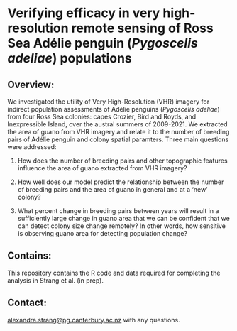 # Verifying efficacy in very high-resolution remote sensing of Ross Sea Adélie penguin (*Pygoscelis adeliae*) populations


## Overview:
We investigated the utility of Very High-Resolution (VHR) imagery for indirect population assessments of Adélie penguins (*Pygoscelis adeliae*) from four Ross Sea colonies: capes Crozier, Bird and Royds, and Inexpressible Island, over the austral summers of 2009-2021. We extracted the area of guano from VHR imagery and relate it to the number of breeding pairs of Adélie penguin and colony spatial paramters. 
 Three main questions were addressed: 

  1) How does the number of breeding pairs and other topographic features influence the area of guano extracted from VHR imagery?

  2) How well does our model predict the relationship between the number of breeding pairs and the area of guano in general and at a ‘new’ colony?

  3) What percent change in breeding pairs between years will result in a sufficiently large change in guano area that we can be confident that we can detect colony size change remotely? In other words, how sensitive is observing guano area for detecting population change?

## Contains:
This repository contains the R code and data required for completing the analysis in Strang et al. (in prep). 

## Contact:
alexandra.strang@pg.canterbury.ac.nz with any questions.
